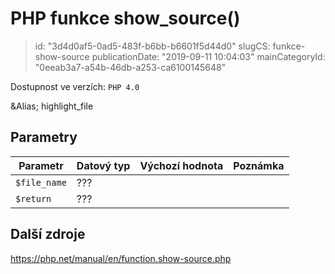 PHP funkce show_source()
================================

> id: "3d4d0af5-0ad5-483f-b6bb-b6601f5d44d0"
> slugCS: funkce-show-source
> publicationDate: "2019-09-11 10:04:03"
> mainCategoryId: "0eeab3a7-a54b-46db-a253-ca6100145648"

Dostupnost ve verzích: `PHP 4.0`

&Alias; <function>highlight_file</function>


Parametry
--------------

| Parametr | Datový typ | Výchozí hodnota | Poznámka |
|-----|-----|-----|-----|
| `$file_name` | ??? |  |  |
| `$return` | ??? |  |  |


Další zdroje
------------

https://php.net/manual/en/function.show-source.php
